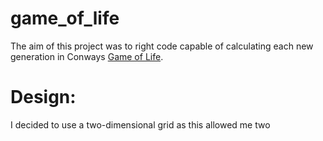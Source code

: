 # game_of_life

The aim of this project was to right code capable of calculating each new generation in Conways [Game of Life](https://en.wikipedia.org/wiki/Conway%27s_Game_of_Life).

# Design:

I decided to use a two-dimensional grid as this allowed me two

